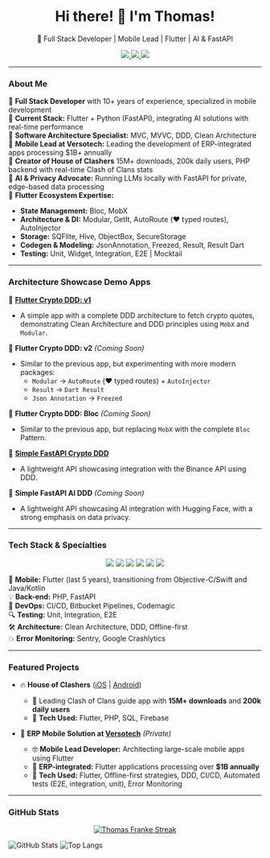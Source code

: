 
<h1 align="center">Hi there! 👋 I'm Thomas!</h1>

<p align="center">
  🚀 Full Stack Developer | Mobile Lead | Flutter | AI & FastAPI
</p>

<p align="center">
  <a href="https://www.linkedin.com/in/thomas-franke-32596639/">
    <img src="https://img.shields.io/badge/LinkedIn-0A66C2?style=for-the-badge&logo=linkedin&logoColor=white"/>
  </a>
  <a href="https://wakatime.com/@81ee337c-1e3d-460c-9004-b1ee1d921524">
    <img src="https://wakatime.com/badge/user/81ee337c-1e3d-460c-9004-b1ee1d921524.svg?style=for-the-badge"/>
  </a>
  <a href="https://frankeapps.com">
    <img src="https://img.shields.io/badge/Website-000000?style=for-the-badge&logo=internet-explorer&logoColor=white"/>
  </a>
</p>

---

### About Me

🔹 **Full Stack Developer** with 10+ years of experience, specialized in mobile development  
🔹 **Current Stack:** Flutter + Python (FastAPI), integrating AI solutions with real-time performance  
🔹 **Software Architecture Specialist:** MVC, MVVC, DDD, Clean Architecture  
🔹 **Mobile Lead at Versotech:** Leading the development of ERP-integrated apps processing $1B+ annually  
🔹 **Creator of House of Clashers** 15M+ downloads, 200k daily users, PHP backend with real-time Clash of Clans stats  
🔹 **AI & Privacy Advocate:** Running LLMs locally with FastAPI for private, edge-based data processing  
🔹 **Flutter Ecosystem Expertise:**  
  - **State Management:** Bloc, MobX  
  - **Architecture & DI:** Modular, GetIt, AutoRoute (❤️ typed routes), AutoInjector  
  - **Storage:** SQFlite, Hive, ObjectBox, SecureStorage  
  - **Codegen & Modeling:** JsonAnnotation, Freezed, Result, Result Dart  
  - **Testing:** Unit, Widget, Integration, E2E | Mocktail  

---

### Architecture Showcase Demo Apps

🔹 [**Flutter Crypto DDD: v1**](https://github.com/thomasfranke/flutter_ddd)  
  - A simple app with a complete DDD architecture to fetch crypto quotes, demonstrating Clean Architecture and DDD principles using `MobX` and `Modular`.  

🔹 **Flutter Crypto DDD: v2** *(Coming Soon)*  
  - Similar to the previous app, but experimenting with more modern packages:
    - `Modular` → `AutoRoute` (❤️ typed routes) + `AutoInjector`
    - `Result` → `Dart Result`
    - `Json Annotation` → `Freezed`  

🔹 **Flutter Crypto DDD: Bloc** *(Coming Soon)*  
  - Similar to the previous app, but replacing `MobX` with the complete `Bloc` Pattern.  

🔹 [**Simple FastAPI Crypto DDD**](https://github.com/thomasfranke/fastapi_ddd)  
  - A lightweight API showcasing integration with the Binance API using DDD.  

🔹 **Simple FastAPI AI DDD** *(Coming Soon)*  
  - A lightweight API showcasing AI integration with Hugging Face, with a strong emphasis on data privacy.  


---

### Tech Stack & Specialties

<p align="center">
  <img src="https://img.shields.io/badge/Flutter-02569B?style=for-the-badge&logo=flutter&logoColor=white"/>
  <img src="https://img.shields.io/badge/FastAPI-009688?style=for-the-badge&logo=fastapi&logoColor=white"/>
  <img src="https://img.shields.io/badge/PHP-777BB4?style=for-the-badge&logo=php&logoColor=white"/>
  <img src="https://img.shields.io/badge/CI/CD-0A192F?style=for-the-badge&logo=githubactions&logoColor=white"/>
  <img src="https://img.shields.io/badge/MySQL-4479A1?style=for-the-badge&logo=mysql&logoColor=white"/>
  <img src="https://img.shields.io/badge/Git-F05032?style=for-the-badge&logo=git&logoColor=white"/>
</p>

📱 **Mobile:** Flutter (last 5 years), transitioning from Objective-C/Swift and Java/Kotlin  
💡 **Back-end:** PHP, FastAPI  
🚀 **DevOps:** CI/CD, Bitbucket Pipelines, Codemagic   
🔍 **Testing:** Unit, Integration, E2E   
🛠 **Architecture:** Clean Architecture, DDD, Offline-first   
💥 **Error Monitoring:** Sentry, Google Crashlytics  

---

### Featured Projects

- 🔥 **House of Clashers** ([iOS](https://apps.apple.com/us/app/house-of-clashers-clash-guide/id653987498) | [Android](https://play.google.com/store/apps/details?id=com.frankeaplicativos.houseofclashers&hl=pt_BR))
  - 📌 Leading Clash of Clans guide app with **15M+ downloads** and **200k daily users**
  - 🔧 **Tech Used:** Flutter, PHP, SQL, Firebase

- 🚀 **ERP Mobile Solution at [Versotech](https://versotech.com.br)** *(Private)*
  - 🤓 **Mobile Lead Developer:** Architecting large-scale mobile apps using Flutter
  - 📌 **ERP-integrated:** Flutter applications processing over **$1B annually**
  - 🔧 **Tech Used:** Flutter, Offline-first strategies, DDD, CI/CD, Automated tests (E2E, integration, unit), Error Monitoring

---

### GitHub Stats

<p align="center">
    <a href="https://github.com/thomasfranke">
        <img title="Get streak stats for your profile at git.io/streak-stats" alt="Thomas Franke Streak" src="https://github-readme-streak-stats.herokuapp.com?user=thomasfranke&theme=react&hide_border=true&stroke=0000&background=060A0CD0"/>
    </a>
</p>

![GitHub Stats](https://github-readme-stats.vercel.app/api?username=thomasfranke&show_icons=true&theme=react&hide_border=true&bg_color=0D1117)
![Top Langs](https://github-readme-stats.vercel.app/api/top-langs/?username=thomasfranke&langs_count=8&count_private=true&layout=compact&theme=react&hide_border=true&bg_color=0D1117)
